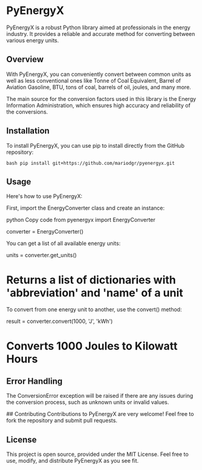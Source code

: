 # PyEnergyX

PyEnergyX is a robust Python library aimed at professionals in the energy industry. It provides a reliable and accurate method for converting between various energy units.

## Overview

With PyEnergyX, you can conveniently convert between common units as well as less conventional ones like Tonne of Coal Equivalent, Barrel of Aviation Gasoline, BTU, tons of coal, barrels of oil, joules, and many more. 

The main source for the conversion factors used in this library is the Energy Information Administration, which ensures high accuracy and reliability of the conversions.

## Installation

To install PyEnergyX, you can use pip to install directly from the GitHub repository:

```bash pip install git+https://github.com/mariodgr/pyenergyx.git```

## Usage
Here's how to use PyEnergyX:

First, import the EnergyConverter class and create an instance:

python
Copy code
from pyenergyx import EnergyConverter

converter = EnergyConverter()

You can get a list of all available energy units:

units = converter.get_units()
# Returns a list of dictionaries with 'abbreviation' and 'name' of a unit

To convert from one energy unit to another, use the convert() method:

result = converter.convert(1000, 'J', 'kWh')
# Converts 1000 Joules to Kilowatt Hours

## Error Handling
The ConversionError exception will be raised if there are any issues during the conversion process, such as unknown units or invalid values.

## Contributing
Contributions to PyEnergyX are very welcome! Feel free to fork the repository and submit pull requests.

## License
This project is open source, provided under the MIT License. Feel free to use, modify, and distribute PyEnergyX as you see fit.
